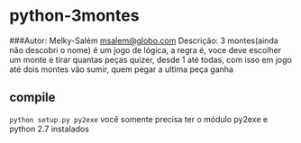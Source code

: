 # python-3montes
###Autor: Melky-Salém <msalem@globo.com>
Descrição: 3 montes(ainda não descobri o nome) é um jogo de lógica, a regra é, voce deve escolher um monte e tirar quantas peças quizer, desde 1 até todas, com isso em jogo até dois montes vão sumir, quem pegar a ultima peça ganha

## compile
`python setup.py py2exe`
você somente precisa ter o módulo py2exe e python 2.7 instalados
